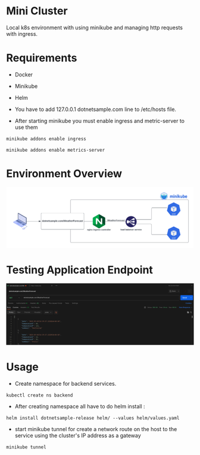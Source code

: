 
# Mini Cluster

Local k8s environment with using minikube and managing http requests with ingress.


# Requirements

- Docker

- Minikube

- Helm

- You have to add 127.0.0.1 dotnetsample.com line to /etc/hosts file.

- After starting minikube you must enable ingress and metric-server to use them 

```
minikube addons enable ingress

```
```
minikube addons enable metrics-server 
```
# Environment Overview
![alt text](https://github.com/hemirsen/minicluster/blob/main/img/overview.png)

# Testing Application Endpoint
![alt text](https://github.com/hemirsen/minicluster/blob/main/img/test.png)

# Usage

- Create namespace for backend services. 
```
kubectl create ns backend
```

- After creating namespace all have to do helm install :

```
helm install dotnetsample-release helm/ --values helm/values.yaml 
```

- start minikube tunnel for create a network route on the host to the service using the cluster's IP address as a gateway

```
minikube tunnel 
```

